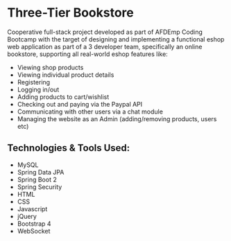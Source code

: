 # Three-Tier Bookstore

Cooperative full-stack project developed as part of AFDEmp Coding Bootcamp with the target of designing and implementing a functional eshop 
web application as part of a 3 developer team, specifically an online bookstore, supporting all real-world eshop features like:

* Viewing shop products
* Viewing individual product details
* Registering 
* Logging in/out
* Adding products to cart/wishlist
* Checking out and paying via the Paypal API
* Communicating with other users via a chat module
* Managing the website as an Admin (adding/removing products, users etc)

## Technologies & Tools Used:

* MySQL
* Spring Data JPA
* Spring Boot 2
* Spring Security
* HTML
* CSS
* Javascript
* jQuery
* Bootstrap 4
* WebSocket

